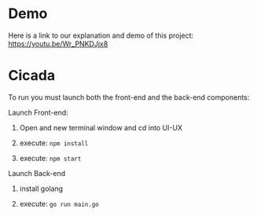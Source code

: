 # Demo

Here is a link to our explanation and demo of this project: https://youtu.be/Wr_PNKDJjx8

# Cicada

To run you must launch both the front-end and the back-end components:



Launch Front-end:

1) Open and new terminal window and cd into UI-UX

2) execute: `npm install`

3) execute: `npm start`



Launch Back-end

1) install golang 

2) execute: `go run main.go`



